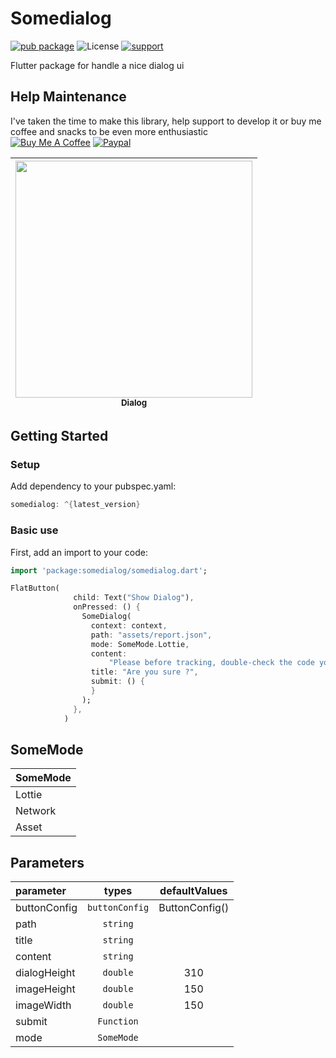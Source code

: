 # Somedialog
[![pub package](https://img.shields.io/pub/v/somedialog.svg)](https://pub.dev/packages/somedialog#-readme-tab-)
![License](https://img.shields.io/badge/license-MIT-blue.svg)
[![support](https://img.shields.io/badge/platform-flutter%7Cflutter%20web-ff69b4.svg?style=flat-square)](https://github.com/agryva/Somedialog)

Flutter package for handle a nice dialog ui

## Help Maintenance
I've taken the time to make this library, help support to develop it or buy me coffee and snacks to be even more enthusiastic
<br/>
<a href="https://www.buymeacoffee.com/agryva" target="_blank"><img src="https://www.buymeacoffee.com/assets/img/custom_images/purple_img.png" alt="Buy Me A Coffee" style="height: auto !important;width: auto !important;" ></a>
[![Paypal](https://www.paypalobjects.com/webstatic/mktg/Logo/pp-logo-100px.png)](https://paypal.me/agryva)

| <img src="https://raw.githubusercontent.com/agryva/Somedialog/master/screen/dialog.jpg" width="379px;"/><br /><sub><b>Dialog</b></sub>  |
| :---: |

## Getting Started

### Setup
Add dependency to your pubspec.yaml:

```dart
somedialog: ^{latest_version}
```


### Basic use
First, add an import to your code:
```dart
import 'package:somedialog/somedialog.dart';

FlatButton(
              child: Text("Show Dialog"),
              onPressed: () {
                SomeDialog(
                  context: context,
                  path: "assets/report.json",
                  mode: SomeMode.Lottie,
                  content:
                      "Please before tracking, double-check the code you entered!",
                  title: "Are you sure ?",
                  submit: () {
                  }
                );
              },
            )
```

## SomeMode
| SomeMode |
| :---------------------- |
| Lottie
| Network
| Asset


## Parameters
| parameter                   | types           | defaultValues                                                                                                     |
| :---------------------- | :-------------: | :---------------------------------------------------------------------------------------------------------------: |
| buttonConfig        | `buttonConfig`        | ButtonConfig() |
| path        | `string`        |  |
| title        | `string`        |  |
| content        | `string`        |  |
| dialogHeight        | `double`        | 310 |
| imageHeight        | `double`        | 150 |
| imageWidth        | `double`        | 150 |
| submit        | `Function`        |  |
| mode| `SomeMode`     |  |